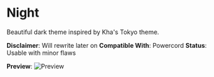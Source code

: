 # Night
Beautiful dark theme inspired by Kha's Tokyo theme.

**Disclaimer**: Will rewrite later on
**Compatible With**: Powercord
**Status**: Usable with minor flaws

**Preview**:
![Preview](https://i.imgur.com/t5pwkVY.png)
